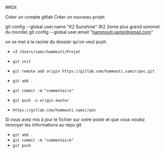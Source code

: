 ##Git

Créer un compte gitlab 
Créer un nouveau projet 

git config --global user.name "K2 Sunshine" (K2 2eme plus grand sommet du monde)
git config --global user.email "hammouti.samir@gmail.com"
 
on se met à la racine du dossier qu'on veut push

* `cd /Users/samirhammouti/Projet`
	
* `git init`
* `git remote add origin https://gitlab.com/hammouti.samir/poc.git`

* `git add .`
* `git commit -m "commentaire"`
* `git push -u origin master`

* `https://gitlab.com/hammouti.samir/poc`

Si vous avez mis à jour le fichier sur votre poste et que vous voulez renvoyer les informations au repo git
* `git add .`
* `git commit -m "commentaire"`
* `git push`

